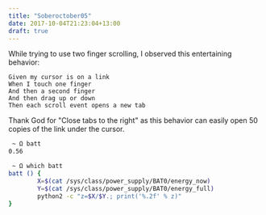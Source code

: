 ```yaml
---
title: "Soberoctober05"
date: 2017-10-04T21:23:04+13:00
draft: true
---
```


 
While trying to use two finger scrolling, I observed this entertaining behavior:
```gherkin
Given my cursor is on a link
When I touch one finger
And then a second finger
And then drag up or down
Then each scroll event opens a new tab
```
Thank God for "Close tabs to the right" as this behavior can easily open 50 copies of the link under the cursor.


```sh
 ~ Ω batt  
0.56

 ~ Ω which batt
batt () {
        X=$(cat /sys/class/power_supply/BAT0/energy_now) 
        Y=$(cat /sys/class/power_supply/BAT0/energy_full) 
        python2 -c "z=$X/$Y.; print('%.2f' % z)"
}
```
